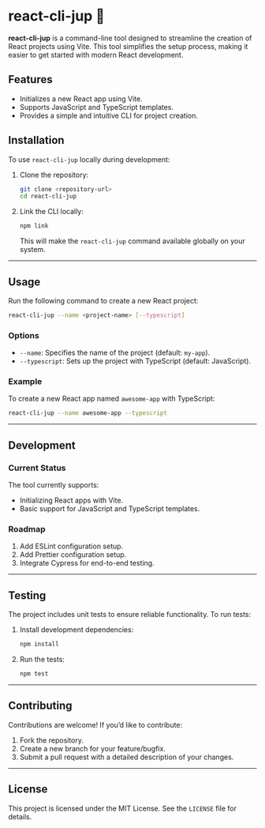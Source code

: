 # react-cli-jup 🦥

**react-cli-jup** is a command-line tool designed to streamline the creation of React projects using Vite. This tool simplifies the setup process, making it easier to get started with modern React development.

## Features

- Initializes a new React app using Vite.
- Supports JavaScript and TypeScript templates.
- Provides a simple and intuitive CLI for project creation.

## Installation

To use `react-cli-jup` locally during development:

1. Clone the repository:
   ```bash
   git clone <repository-url>
   cd react-cli-jup
   ```

2. Link the CLI locally:
   ```bash
   npm link
   ```

   This will make the `react-cli-jup` command available globally on your system.

---

## Usage

Run the following command to create a new React project:

```bash
react-cli-jup --name <project-name> [--typescript]
```

### Options

- `--name`: Specifies the name of the project (default: `my-app`).
- `--typescript`: Sets up the project with TypeScript (default: JavaScript).

### Example

To create a new React app named `awesome-app` with TypeScript:

```bash
react-cli-jup --name awesome-app --typescript
```

---

## Development

### Current Status

The tool currently supports:
- Initializing React apps with Vite.
- Basic support for JavaScript and TypeScript templates.

### Roadmap

1. Add ESLint configuration setup.
2. Add Prettier configuration setup.
3. Integrate Cypress for end-to-end testing.

---

## Testing

The project includes unit tests to ensure reliable functionality. To run tests:

1. Install development dependencies:
   ```bash
   npm install
   ```

2. Run the tests:
   ```bash
   npm test
   ```

---

## Contributing

Contributions are welcome! If you’d like to contribute:
1. Fork the repository.
2. Create a new branch for your feature/bugfix.
3. Submit a pull request with a detailed description of your changes.

---

## License

This project is licensed under the MIT License. See the `LICENSE` file for details.